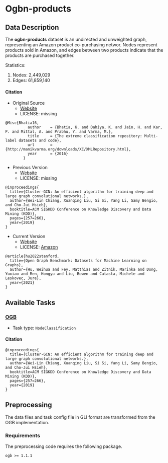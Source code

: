 # Ogbn-products
## Data Description


The **ogbn-products** dataset is an undirected and unweighted graph, representing an Amazon product co-purchasing networ. Nodes represent products sold in Amazon, and edges between two products indicate that the products are purchased together.



Statistics:
1. Nodes: 2,449,029
2. Edges: 61,859,140


#### Citation
- Original Source
  - [Website](http://manikvarma.org/downloads/XC/XMLRepository.html)
  - LICENSE: missing
```
@Misc{Bhatia16,
          author    = {Bhatia, K. and Dahiya, K. and Jain, H. and Kar, P. and Mittal, A. and Prabhu, Y. and Varma, M.},
          title     = {The extreme classification repository: Multi-label datasets and code},
          url       = {http://manikvarma.org/downloads/XC/XMLRepository.html},
          year      = {2016}
        }
```
- Previous Version
  - [Website](https://github.com/zhengjingwei/cluster_GCN)
  - LICENSE: missing
```
@inproceedings{
  title={Cluster-GCN: An efficient algorithm for training deep and large graph convolutional networks.},
  author={Wei-Lin Chiang, Xuanqing Liu, Si Si, Yang Li, Samy Bengio, and Cho-Jui Hsieh},
  booktitle=ACM SIGKDD Conference on Knowledge Discovery and Data Mining (KDD)},
  pages={257=266},
  year={2019}
}
```

- Current Version
  - [Website](https://ogb.stanford.edu/docs/nodeprop/)
  - LICENSE: [Amazon](https://s3.amazonaws.com/amazon-reviews-pds/license.txt)
```
@article{hu2022stanford,
  title={Open Graph Benchmark: Datasets for Machine Learning on Graphs},
  author={Hu, Weihua and Fey, Matthias and Zitnik, Marinka and Dong, Yuxiao and Ren, Hongyu and Liu, Bowen and Catasta, Michele and Leskovec, Jure},
  year={2021}
}
```

## Available Tasks
### [OGB](https://ogb.stanford.edu/docs/nodeprop/)
- Task type: `NodeClassification`

#### Citation
```
@inproceedings{
  title={Cluster-GCN: An efficient algorithm for training deep and large graph convolutional networks.},
  author={Wei-Lin Chiang, Xuanqing Liu, Si Si, Yang Li, Samy Bengio, and Cho-Jui Hsieh},
  booktitle=ACM SIGKDD Conference on Knowledge Discovery and Data Mining (KDD)},
  pages={257=266},
  year={2019}
}
```

## Preprocessing
The data files and task config file in GLI format are transformed from the OGB implementation.

### Requirements
The preprocessing code requires the following package.
```
ogb >= 1.1.1
```
